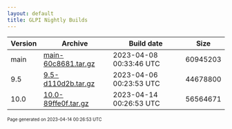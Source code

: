 ```yaml
---
layout: default
title: GLPI Nightly Builds
---
```


Version|Archive|Build date|Size
---|---|---|---
main|[main-60c8681.tar.gz](main-60c8681.tar.gz)|2023-04-08 00:33:46 UTC|60945203
9.5|[9.5-d110d2b.tar.gz](9.5-d110d2b.tar.gz)|2023-04-06 00:23:53 UTC|44678800
10.0|[10.0-89ffe0f.tar.gz](10.0-89ffe0f.tar.gz)|2023-04-14 00:26:53 UTC|56564671

<font size="1">Page generated on 2023-04-14 00:26:53 UTC</font>

